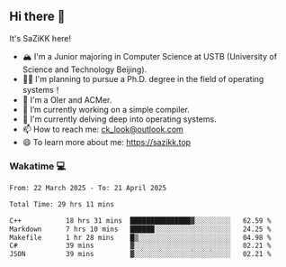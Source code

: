 ## Hi there 👋

It's SaZiKK here!

- 🏔️ I'm a Junior majoring in Computer Science  at USTB (University of Science and Technology Beijing).
- 🧑‍🎓 I'm planning to pursue a Ph.D. degree in the field of operating systems！
- 🚀 I'm a OIer and ACMer.
- 🔭 I’m currently working on a simple compiler.
- 🌱 I'm currently delving deep into operating systems.
- 📫 How to reach me: ck_look@outlook.com
- 😄 To learn more about me: https://sazikk.top

  
<!--
**SaZiKK/SaZiKK** is a ✨ _special_ ✨ repository because its `README.md` (this file) appears on your GitHub profile.

Here are some ideas to get you started:

- 🔭 I’m currently working on ...
- 🌱 I’m currently learning ...
- 👯 I’m looking to collaborate on ...
- 🤔 I’m looking for help with ...
- 💬 Ask me about ...
- 📫 How to reach me: ...
- 😄 Pronouns: ...
- ⚡ Fun fact: ...
-->

### Wakatime 💻

<!--START_SECTION:waka-->

```txt
From: 22 March 2025 - To: 21 April 2025

Total Time: 29 hrs 11 mins

C++           18 hrs 31 mins  ███████████████▓░░░░░░░░░   62.59 %
Markdown      7 hrs 10 mins   ██████░░░░░░░░░░░░░░░░░░░   24.25 %
Makefile      1 hr 28 mins    █▒░░░░░░░░░░░░░░░░░░░░░░░   04.98 %
C#            39 mins         ▓░░░░░░░░░░░░░░░░░░░░░░░░   02.21 %
JSON          39 mins         ▓░░░░░░░░░░░░░░░░░░░░░░░░   02.21 %
```

<!--END_SECTION:waka-->
